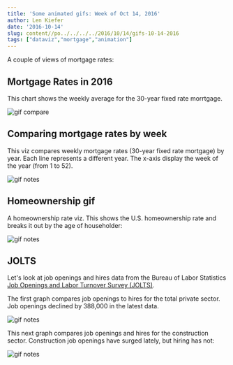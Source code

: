 ```yaml
---
title: 'Some animated gifs: Week of Oct 14, 2016'
author: Len Kiefer
date: '2016-10-14'
slug: content//po../../../../2016/10/14/gifs-10-14-2016
tags: ["dataviz","mortgage","animation"]
---
```


A couple of views of mortgage rates:

## Mortgage Rates in 2016

This chart shows the weekly average for the 30-year fixed rate morrtgage.

<img src="../../../../img/charts_oct_14_2016/rate_10_13_2016.gif" alt="gif compare" />


## Comparing mortgage rates by week 

This viz compares weekly mortgage rates (30-year fixed rate mortgage) by year.  Each line represents a different year.  The x-axis display the week of the year (from 1 to 52).

<img src="../../../../img/charts_oct_14_2016/rate_compare_oct_14_2016.gif" alt="gif notes" />

## Homeownership gif

A homeownership rate viz.  This shows the U.S. homeownership rate and breaks it out by the age of householder:

<img src="../../../../img/charts_oct_14_2016/ho rate by age.gif" alt="gif notes" />


## JOLTS 

Let's look at job openings and hires data from the Bureau of Labor Statistics [Job Openings and Labor Turnover Survey (JOLTS)](http://www.bls.gov/jlt/home.htm).

The first graph compares job openings to hires for the total private sector.  Job openings declined by 388,000 in the latest data.

<img src="../../../../img/charts_oct_14_2016/jolts hi jo.gif" alt="gif notes" />

This next graph compares job openings and hires for the construction sector.  Construction job openings have surged lately, but hiring has not:

<img src="../../../../img/charts_oct_14_2016/jolts const hi.gif" alt="gif notes" />

